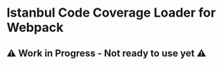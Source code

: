 Istanbul Code Coverage Loader for Webpack
==============================================

## ⚠ Work in Progress - Not ready to use yet ⚠
